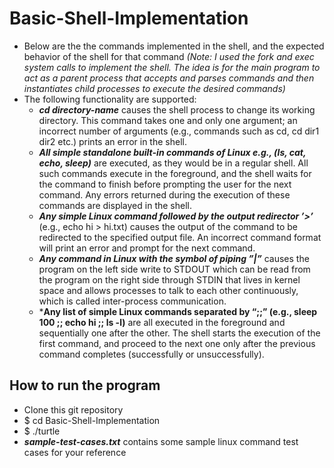 # Basic-Shell-Implementation
 - Below are the the commands implemented in the shell, and the expected behavior of the shell for that command *(Note: I used the fork and exec system calls to implement the shell. The idea is for the main program to act as a parent process that accepts and parses commands and then instantiates child processes to execute the desired commands)*
 - The following functionality are supported:
   - ***cd directory-name*** causes the shell process to change its working directory. This command takes one and only one argument; an incorrect number of arguments (e.g., commands such as cd, cd dir1 dir2 etc.) prints an error in the shell. 
   - ***All simple standalone built-in commands of Linux e.g., (ls, cat, echo, sleep)*** are executed, as they would be in a regular shell. All such commands execute in the foreground, and the shell waits for the command to finish before prompting the user for the next command. Any errors returned during the execution of these commands are displayed in the shell.
   - ***Any simple Linux command followed by the output redirector ’>’*** (e.g., echo hi > hi.txt) causes the output of the command to be redirected to the specified output file. An incorrect command format will print an error and prompt for the next command.
   - ***Any command in Linux with the symbol of piping ”|”*** causes the program on the left side write to STDOUT which can be read from the program on the right side through STDIN that lives in kernel space and allows processes to talk to each other continuously, which is called inter-process communication.
   - ***Any list of simple Linux commands separated by “;;” (e.g., sleep 100 ;; echo hi ;; ls -l)** are all executed in the foreground and sequentially one after the other. The shell starts the execution of the first command, and proceed to the next one only after the previous command completes (successfully or unsuccessfully). 

## How to run the program 
 - Clone this git repository
 - $ cd Basic-Shell-Implementation
 - $ ./turtle
 - ***sample-test-cases.txt*** contains some sample linux command test cases for your reference 
